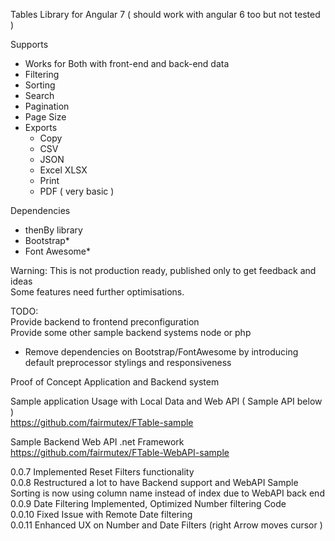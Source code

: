 Tables Library for Angular 7 ( should work with angular 6 too but not tested )

Supports
- Works for Both with front-end and back-end data
- Filtering
- Sorting
- Search
- Pagination
- Page Size
- Exports 
  -  Copy
  -  CSV
  -  JSON
  -  Excel XLSX 
  -  Print
  -  PDF ( very basic )


Dependencies
- thenBy library
- Bootstrap*
- Font Awesome*


Warning: This is not production ready, published only to get feedback and ideas  
Some features need further optimisations.

TODO:  
Provide backend to frontend preconfiguration   
Provide some other sample backend systems node or php  
* Remove dependencies on Bootstrap/FontAwesome by introducing default preprocessor stylings and responsiveness  

Proof of Concept Application and Backend system

Sample application Usage with Local Data and Web API ( Sample API below )  
https://github.com/fairmutex/FTable-sample

Sample  Backend Web API .net Framework  
https://github.com/fairmutex/FTable-WebAPI-sample  


0.0.7  Implemented Reset Filters functionality  
0.0.8  Restructured a lot to have Backend support and WebAPI Sample  
       Sorting is now using column name instead of index due to WebAPI back end  
0.0.9  Date Filtering Implemented, Optimized Number filtering Code  
0.0.10 Fixed Issue with Remote Date filtering  
0.0.11 Enhanced UX on Number and Date Filters (right Arrow moves cursor )


